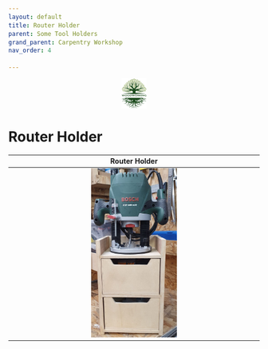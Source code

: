 ```yaml
---
layout: default
title: Router Holder
parent: Some Tool Holders
grand_parent: Carpentry Workshop
nav_order: 4

---
```

<center>
<img src="../../media/Lignarius.png" width="10%" height="10%" align="middle"/>
</center>

# Router Holder


|                               Router Holder                                |
|:--------------------------------------------------------------------------:|
| <img alt="image" height="35%" src="/media/Router Holder.jpg" width="35%"/> | 
